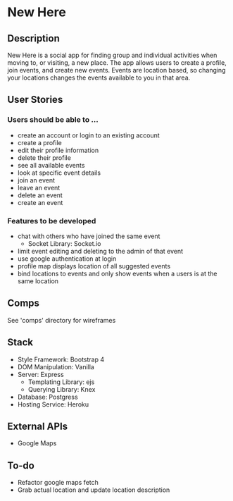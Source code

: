 # New Here
## Description
New Here is a social app for finding group and individual activities
when moving to, or visiting, a new place. The app allows users to 
create a profile, join events, and create new events. Events are 
location based, so changing your locations changes the events 
available to you in that area.

## User Stories
### Users should be able to ...
* create an account or login to an existing account
* create a profile
* edit their profile information
* delete their profile
* see all available events
* look at specific event details
* join an event
* leave an event
* delete an event
* create an event

### Features to be developed
* chat with others who have joined the same event
  * Socket Library: Socket.io
* limit event editing and deleting to the admin of that event
* use google authentication at login
* profile map displays location of all suggested events
* bind locations to events and only show events when a users is at the same location

## Comps
See 'comps' directory for wireframes

## Stack
* Style Framework: Bootstrap 4
* DOM Manipulation: Vanilla
* Server: Express
  * Templating Library: ejs
  * Querying Library: Knex
* Database: Postgress
* Hosting Service: Heroku

## External APIs
* Google Maps

## To-do
* Refactor google maps fetch
* Grab actual location and update location description